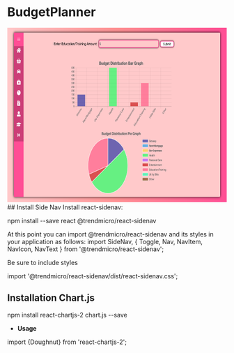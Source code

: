 # BudgetPlanner
<img src="budgetplanner.png" height="400px" width="700px">
## Install Side Nav
Install react-sidenav:

npm install --save react @trendmicro/react-sidenav

At this point you can import @trendmicro/react-sidenav and its styles in your application as follows:
import SideNav, { Toggle, Nav, NavItem, NavIcon, NavText } from '@trendmicro/react-sidenav';

Be sure to include styles

import '@trendmicro/react-sidenav/dist/react-sidenav.css';

## Installation Chart.js
npm install react-chartjs-2 chart.js --save

* **Usage**

import {Doughnut} from 'react-chartjs-2';

<Doughnut data={...} />
